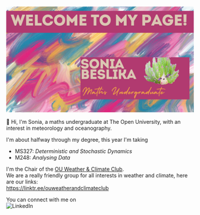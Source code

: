 <img src='/welcome-banner.png' alt="banner"></img>

:wave: Hi, I'm Sonia, a maths undergraduate at The Open University, with an interest in meteorology and oceanography.

I'm about halfway through my degree, this year I'm taking
- MS327: *Deterministic and Stochastic Dynamics*
- M248: *Analysing Data*

I'm the Chair of the [OU Weather & Climate Club](https://www.oustudents.com/organisation/6545/). <br/>
We are a really friendly group for all interests in weather and climate, here are our links: <br/>
https://linktr.ee/ouweatherandclimateclub


You can connect with me on <br/>
![LinkedIn](https://img.shields.io/badge/linkedin-%230077B5.svg?style=for-the-badge&logo=linkedin&logoColor=white)
<!--
**sonia-beslika/sonia-beslika** is a ✨ _special_ ✨ repository because its `README.md` (this file) appears on your GitHub profile.

Here are some ideas to get you started:

- 🔭 I’m currently working on ...
- 🌱 I’m currently learning ...
- 👯 I’m looking to collaborate on ...
- 🤔 I’m looking for help with ...
- 💬 Ask me about ...
- 📫 How to reach me: ...
- 😄 Pronouns: ...
- ⚡ Fun fact: ...
-->
